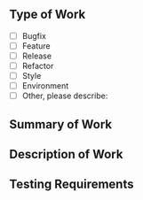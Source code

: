 ## Type of Work

- [ ] Bugfix
- [ ] Feature
- [ ] Release
- [ ] Refactor
- [ ] Style
- [ ] Environment
- [ ] Other, please describe:

## Summary of Work

## Description of Work

## Testing Requirements
